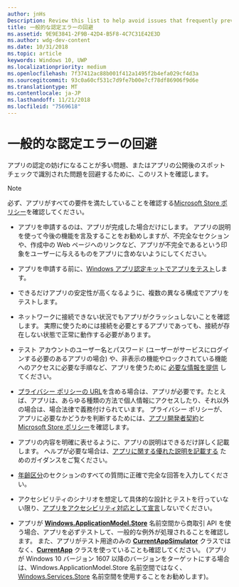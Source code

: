 ```yaml
---
author: jnHs
Description: Review this list to help avoid issues that frequently prevent apps from getting certified, or that might be identified during a spot check after the app is published.
title: 一般的な認定エラーの回避
ms.assetid: 9E9E3841-2F9B-42D4-B5F8-4C7C31E42E3D
ms.author: wdg-dev-content
ms.date: 10/31/2018
ms.topic: article
keywords: Windows 10, UWP
ms.localizationpriority: medium
ms.openlocfilehash: 7f37412ac88b001f412a1495f2b4efa029cf4d3a
ms.sourcegitcommit: 93c0a60cf531c7d9fe7b00e7cf78df86906f9d6e
ms.translationtype: MT
ms.contentlocale: ja-JP
ms.lasthandoff: 11/21/2018
ms.locfileid: "7569618"
---
```

# <a name="avoid-common-certification-failures"></a>一般的な認定エラーの回避


アプリの認定の妨げになることが多い問題、またはアプリの公開後のスポット チェックで識別された問題を回避するために、このリストを確認します。

> [!NOTE]
> 必ず、アプリがすべての要件を満たしていることを確認する[Microsoft Store ポリシー](https://docs.microsoft.com/legal/windows/agreements/store-policies)を確認してください。

-   アプリを申請するのは、アプリが完成した場合だけにします。 アプリの説明を使って今後の機能を言及することをお勧めしますが、不完全なセクションや、作成中の Web ページへのリンクなど、アプリが不完全であるという印象をユーザーに与えるものをアプリに含めないようにしてください。

-   アプリを申請する前に、[Windows アプリ認定キットでアプリをテスト](../debug-test-perf/windows-app-certification-kit.md)します。

-   できるだけアプリの安定性が高くなるように、複数の異なる構成でアプリをテストします。

-   ネットワークに接続できない状況でもアプリがクラッシュしないことを確認します。 実際に使うためには接続を必要とするアプリであっても、接続が存在しない状態で正常に動作する必要があります。

-   テスト アカウントのユーザー名とパスワード (ユーザーがサービスにログインする必要のあるアプリの場合) や、非表示の機能やロックされている機能へのアクセスに必要な手順など、アプリを使うために [必要な情報を提供](notes-for-certification.md) してください。

-   [プライバシー ポリシーの URL](enter-app-properties.md#privacy-policy-url)を含める場合は、アプリが必要です。たとえば、アプリは、あらゆる種類の方法で個人情報にアクセスしたり、それ以外の場合は、場合法律で義務付けられています。 プライバシー ポリシーが、アプリに必要なかどうかを判断するためには、[アプリ開発者契約](https://docs.microsoft.com/legal/windows/agreements/app-developer-agreement)と[Microsoft Store ポリシー](https://docs.microsoft.com/legal/windows/agreements/store-policies)を確認します。

-   アプリの内容を明確に表せるように、アプリの説明はできるだけ詳しく記載します。 ヘルプが必要な場合は、[アプリに関する優れた説明を記載する](write-a-great-app-description.md) ためのガイダンスをご覧ください。

-   [年齢区分](age-ratings.md)のセクションのすべての質問に正確で完全な回答を入力してください。

-   アクセシビリティのシナリオを想定して具体的な設計とテストを行っていない限り、[アプリをアクセシビリティ対応として宣言](app-declarations.md#this-app-has-been-tested-to-meet-accessibility-guidelines)しないでください。

-   アプリが [**Windows.ApplicationModel.Store**](https://docs.microsoft.com/uwp/api/Windows.ApplicationModel.Store) 名前空間から商取引 API を使う場合、アプリを必ずテストして、一般的な例外が処理されることを確認します。 また、アプリがテスト用途のみの [**CurrentAppSimulator**](https://docs.microsoft.com/uwp/api/Windows.ApplicationModel.Store.CurrentAppSimulator) クラスではなく、[**CurrentApp**](https://docs.microsoft.com/uwp/api/Windows.ApplicationModel.Store.CurrentApp) クラスを使っていることも確認してください。 (アプリが Windows 10 バージョン 1607 以降のバージョンをターゲットにする場合は、Windows.ApplicationModel.Store 名前空間ではなく、[Windows.Services.Store](https://docs.microsoft.com/uwp/api/windows.services.store) 名前空間を使用することをお勧めします)。


 

 




